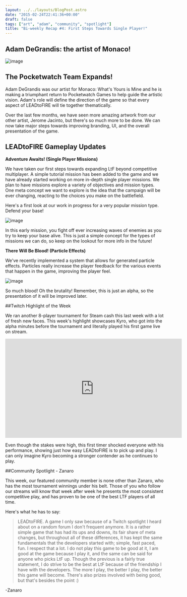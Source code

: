 ```yaml
---
layout: ../../layouts/BlogPost.astro
date: "2015-02-24T22:41:36+00:00"
draft: false
tags: ["art", "adam", "community", "spotlight"]
title: "Bi-weekly Recap #4: First Steps Towards Single Player!"
---
```


## Adam DeGrandis: the artist of Monaco!

<img alt="image" src="http://i.imgur.com/7ouMQwh.png">

## The Pocketwatch Team Expands!

Adam DeGrandis was our artist for Monaco: What's Yours is Mine and he is making a triumphant return to Pocketwatch Games to help guide the artistic vision. Adam's role will define the direction of the game so that every aspect of LEADtoFIRE will tie together thematically.

Over the last few months, we have seen more amazing artwork from our other artist, Jerome Jacinto, but there's so much more to be done. We can now take major steps towards improving branding, UI, and the overall presentation of the game.

## LEADtoFIRE Gameplay Updates

**Adventure Awaits! (Single Player Missions)**

We have taken our first steps towards expanding LtF beyond competitive multiplayer. A simple tutorial mission has been added to the game and we have already started working on more in-depth single player missions. We plan to have missions explore a variety of objectives and mission types. One meta concept we want to explore is the idea that the campaign will be ever changing, reacting to the choices you make on the battlefield.

Here's a first look at our work in progress for a very popular mission type. Defend your base!

<img alt="image" src="http://i.imgur.com/mYzc6lm.png">

In this early mission, you fight off ever increasing waves of enemies as you try to keep your base alive. This is just a simple concept for the types of missions we can do, so keep on the lookout for more info in the future!

**There Will Be Blood! (Particle Effects)**

We've recently implemented a system that allows for generated particle effects. Particles really increase the player feedback for the various events that happen in the game, improving the player feel.

<img alt="image" src="http://i.imgur.com/Wg3IHtr.gif">

So much blood! Oh the brutality! Remember, this is just an alpha, so the presentation of it will be improved later.

##Twitch Highlight of the Week

We ran another 8-player tournament for Steam cash this last week with a lot of fresh new faces. This week's highlight showcases Kyro, who got into the alpha minutes before the tournament and literally played his first game live on stream.

<div class="vid-box">
<iframe width="560" height="315" src="https://www.youtube.com/embed/E8DV6806B2o" frameborder="0" allowfullscreen></iframe>
</div>

Even though the stakes were high, this first timer shocked everyone with his performance, showing just how easy LEADtoFIRE is to pick up and play. I can only imagine Kyro becoming a stronger contender as he continues to play.

##Community Spotlight - Zanaro

This week, our featured community member is none other than Zanaro, who has the most tournament winnings under his belt. Those of you who follow our streams will know that week after week he presents the most consistent competitive play, and has proven to be one of the best LTF players of all time.

Here's what he has to say:

> LEADtoFIRE. A game I only saw because of a Twitch spotlight I heard about on a random forum I don't frequent anymore. It is a rather simple game that has had its ups and downs, its fair share of meta changes, but throughout all of these differences, it has kept the same fundamentals that the developers started with; simple, fast paced, fun. I respect that a lot. I do not play this game to be good at it, I am good at the game because I play it, and the same can be said for anyone who picks LtF up. Though the previous is a fairly true statement, I do strive to be the best at LtF because of the friendship I have with the developers. The more I play, the better I play, the better this game will become. There's also prizes involved with being good, but that's besides the point :)

-Zanaro
